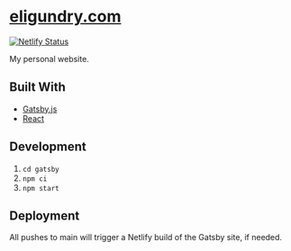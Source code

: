 # [eligundry.com](https://eligundry.com)

[![Netlify Status](https://api.netlify.com/api/v1/badges/24c00fcd-034e-4d8d-8fa3-73cf8343966a/deploy-status)](https://app.netlify.com/sites/eligundry/deploys)

My personal website.

## Built With

* [Gatsby.js](https://www.gatsbyjs.org/)
* [React](https://reactjs.org/)

## Development

1. `cd gatsby`
2. `npm ci`
3. `npm start`

## Deployment

All pushes to main will trigger a Netlify build of the Gatsby site, if needed.
